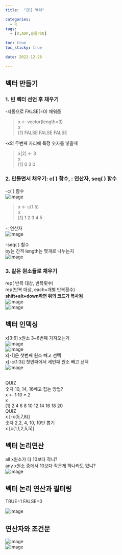 ```yaml
---
title:  "[R] 백터" 

categories:
  - R
tags:
  - [R,ADP,슬통기초]

toc: true
toc_sticky: true

date: 2022-12-26

---
```


## 벡터 만들기 <br>
### 1. 빈 벡터 선언 후 채우기 <br>
-자동으로 FALSE(=0) 채워줌 <br>
> x <- vector(length=3)<br>
> x<br>
[1] FALSE FALSE FALSE<br>

-x의 두번째 자리에 특정 숫자를 넣을때 
> x[2] <- 3<br>
> x<br>
[1] 0 3 0<br>

### 2. 만들면서 채우기: c( ) 함수, : 연산자, seq( ) 함수<br>
-c( ) 함수<br>
![image](https://user-images.githubusercontent.com/88616282/209542076-03338686-291d-47f9-b2fa-fae9ff02d815.png)
<br>
> x <- c(1:5)<br>
> x<br>
[1] 1 2 3 4 5<br>

-: 연산자<br>
![image](https://user-images.githubusercontent.com/88616282/209542172-15ca6957-63e3-4a5f-adfe-4c4d6e763fc6.png)<br>

-seq( ) 함수 <br>
by는 간격 length는 몇개로 나누는지 <br>
![image](https://user-images.githubusercontent.com/88616282/209542349-867c5c45-74f3-4fdd-9311-2f26320bd44e.png)<br>

### 3. 같은 원소들로 채우기 <br>
rep( 반복 대상, 반복횟수) <br>
rep(반복 대상, each=개별 반복횟수) <br>
**shift+alt+down하면 위의 코드가 복사됨** <br>
![image](https://user-images.githubusercontent.com/88616282/209542851-00d19122-c2dd-4f0b-b390-fe6cb83ed61d.png)<br>
![image](https://user-images.githubusercontent.com/88616282/209543467-4b50da2a-263e-4c04-88f3-3bca2e32202e.png)<br>

## 벡터 인덱싱<br>
x[3:6] x원소 3~6번째 가져오는거 <br>
![image](https://user-images.githubusercontent.com/88616282/209543635-e7408886-1209-4652-ab29-ba23935ccbd3.png)<br>
![image](https://user-images.githubusercontent.com/88616282/209542982-0eccc9cd-7083-423d-b535-f264908f8d1d.png)<br>
x[-1]은 첫번째 원소 빼고 선택 <br>
x[-c(1:3)] 첫번째에서 세번째 원소 빼고 선택 <br> 
![image](https://user-images.githubusercontent.com/88616282/209543767-da99e5d7-b487-4a95-ad21-cd32137720c8.png)<br>
<br>

QUIZ<br>
숫자 10, 14, 16빼고 잡는 방법? <br>
x <- 1:10 * 2<br>
x <br>
 [1]  2  4  6  8 10 12 14 16 18 20<br>
QUIZ <br>
x [-c(5,7,8)]<br>
숫자 2,2, 4, 10, 10만 뽑기 <br>
x [c(1,1,2,5,5)]
<br>

## 벡터 논리연산 <br>
all x원소가 다 10보다 작니?<br>
any x원소 중에서 10보다 작은게 하나라도 있니? <br>
![image](https://user-images.githubusercontent.com/88616282/209544996-9ac54d15-9a64-4187-bcfc-39b5b9d3ceed.png)
<br>

## 벡터 논리 연산과 필터링 
TRUE=1 FALSE=0 <br>

![image](https://user-images.githubusercontent.com/88616282/209545083-bf15833d-3698-4fd6-9147-32589b66c3be.png)<br>

## 연산자와 조건문
![image](https://user-images.githubusercontent.com/88616282/209545695-1d01daac-4c50-46d3-8c0b-e0eebca3f645.png)<br>
![image](https://user-images.githubusercontent.com/88616282/209546557-e2abed37-5ce3-43fe-9cc8-7d164ecff6a6.png)<br>



